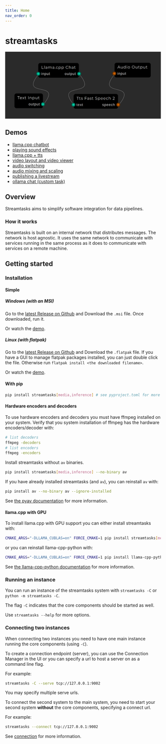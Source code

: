 ```yaml
---
title: Home
nav_order: 0
---
```

# streamtasks

![](./screenshot.png)

## Demos
- [llama.cpp chatbot](https://www.youtube.com/watch?v=SK1uyyu2noU)
- [playing sound effects](https://www.youtube.com/watch?v=S6cEn3XuzyM)
- [llama.cpp + tts](https://www.youtube.com/watch?v=j6mSyNTFCM4)
- [video layout and video viewer](https://www.youtube.com/watch?v=-XQbR8R6V-o)
- [audio switching](https://www.youtube.com/watch?v=S7Nr7kXrsT8)
- [audio mixing and scaling](https://www.youtube.com/watch?v=C5yIe2No228)
- [publishing a livestream](https://www.youtube.com/watch?v=ZkH5p3I3e1M)
- [ollama chat (custom task)](https://www.youtube.com/watch?v=HFJwDP01kQk)

## Overview

Streamtasks aims to simplify software integration for data pipelines.

### How it works
Streamtasks is built on an internal network that distributes messages. The network is host agnostic. It uses the same network to communicate with services running in the same process as it does to communicate with services on a remote machine.

## Getting started

### Installation

#### Simple

##### Windows (with an MSI)

Go to the [latest Release on Github](https://github.com/leopf/streamtasks/releases/latest) and Download the `.msi` file.
Once downloaded, run it.

Or watch the [demo](https://www.youtube.com/watch?v=MD4xsD691AE).

##### Linux (with flatpak)

Go to the [latest Release on Github](https://github.com/leopf/streamtasks/releases/latest) and Download the `.flatpak` file. If you have a GUI to manage flatpak packages installed, you can just double click the file. Otherwise run `flatpak install <the downloaded filename>`.

Or watch the [demo](https://www.youtube.com/watch?v=7zoyVGFaogE).

#### With pip

```bash
pip install streamtasks[media,inference] # see pyproject.toml for more optional packages
```

#### Hardware encoders and decoders
To use hardware encoders and decoders you must have ffmpeg installed on your system.
Verify that you system installation of ffmpeg has the hardware encoders/decoder with:
```bash
# list decoders
ffmpeg -decoders
# list encoders
ffmpeg -encoders
```
Install streamtasks without `av` binaries.
```bash
pip install streamtasks[media,inference] --no-binary av
```
If you have already installed streamtasks (and `av`), you can reinstall `av` with:
```bash
pip install av --no-binary av --ignore-installed
```

See [the pyav documentation](https://pyav.org/docs/develop/overview/installation.html) for more information.

#### llama.cpp with GPU
To install llama.cpp with GPU support you can either install streamtasks with:
```bash 
CMAKE_ARGS="-DLLAMA_CUBLAS=on" FORCE_CMAKE=1 pip install streamtasks[media,inference]
```

or you can reinstall llama-cpp-python with:

```bash 
CMAKE_ARGS="-DLLAMA_CUBLAS=on" FORCE_CMAKE=1 pip install llama-cpp-python --ignore-installed
```
See [the llama-cpp-python documentation](https://github.com/abetlen/llama-cpp-python) for more information.


### Running an instance
You can run an instance of the streamtasks system with `streamtasks -C` or `python -m streamtasks -C`.

The flag `-C` indicates that the core components should be started as well.

Use `streamtasks --help` for more options.

### Connecting two instances
When connecting two instances you need to have one main instance running the core components (using `-C`).

To create a connection endpoint (server), you can use the Connection Manager in the UI or you can specify a url to host a server on as a command line flag.

For example:
```bash
streamtasks -C --serve tcp://127.0.0.1:9002
```

You may specify multiple serve urls.

To connect the second system to the main system, you need to start your second system **without** the core components, specifying a connect url.

For example:
```bash
streamtasks --connect tcp://127.0.0.1:9002
```

See [connection](connection.md) for more information.